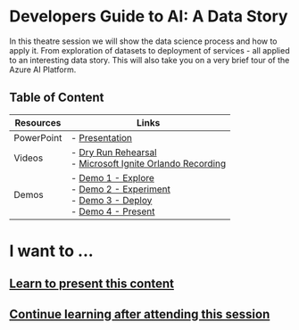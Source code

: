 # Developers Guide to AI: A Data Story

In this theatre session we will show the data science process and how to apply it. From exploration of datasets to deployment of services - all applied to an interesting data story. This will also take you on a very brief tour of the Azure AI Platform.

## Table of Content
 

| Resources          | Links                            |
|-------------------|----------------------------------|
| PowerPoint        | - [Presentation](presentations.md) |
| Videos            | - [Dry Run Rehearsal](https://youtu.be/K8upKkvtEI0) <br/>- [Microsoft Ignite Orlando Recording](https://myignite.techcommunity.microsoft.com/sessions/83219?source=sessions) |
| Demos             | - [Demo 1 - Explore ](https://youtu.be/1Xtmrsfkzfs) <br/>- [Demo 2 - Experiment](https://youtu.be/sUKuRBRvo7U) <br/>- [Demo 3 - Deploy](https://youtu.be/IgSaMKsyexg)<br/>- [Demo 4 - Present](https://youtu.be/g7aBaC9s9qQ) |

# I want to ...

## [Learn to present this content](README-presenter.md)

## [Continue learning after attending this session](README-attendee.md)